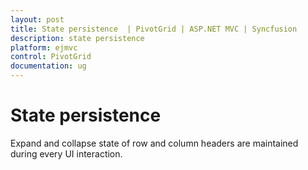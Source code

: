 ```yaml
---
layout: post
title: State persistence  | PivotGrid | ASP.NET MVC | Syncfusion
description: state persistence 
platform: ejmvc
control: PivotGrid
documentation: ug
---
```


# State persistence

Expand and collapse state of row and column headers are maintained during every UI interaction.

